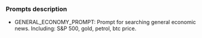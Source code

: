 ### Prompts description ###
- GENERAL_ECONOMY_PROMPT: Prompt for searching general economic news. Including: S&P 500, gold, petrol, btc price.